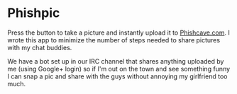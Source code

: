 # Phishpic

Press the button to take a picture and instantly upload it to [Phishcave.com](http://phishcave.com).
I wrote this app to minimize the number of steps needed to share pictures with my chat buddies.

We have a bot set up in our IRC channel that shares anything uploaded by me (using Google+ login) so if I'm out on the town and see something funny I can snap a pic and share with the guys without annoying my girlfriend too much.
